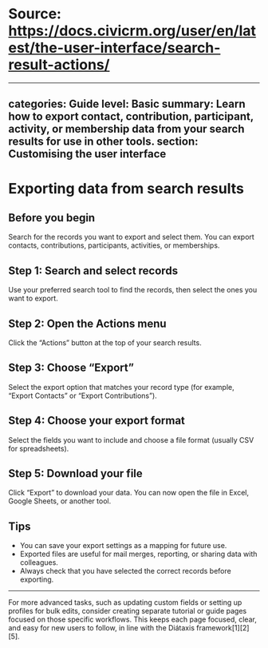 # Source: https://docs.civicrm.org/user/en/latest/the-user-interface/search-result-actions/

---
categories: Guide
level: Basic
summary: Learn how to export contact, contribution, participant, activity, or membership data from your search results for use in other tools.
section: Customising the user interface
---

# Exporting data from search results

## Before you begin

Search for the records you want to export and select them. You can export contacts, contributions, participants, activities, or memberships.

## Step 1: Search and select records

Use your preferred search tool to find the records, then select the ones you want to export.

## Step 2: Open the Actions menu

Click the “Actions” button at the top of your search results.

## Step 3: Choose “Export”

Select the export option that matches your record type (for example, “Export Contacts” or “Export Contributions”).

## Step 4: Choose your export format

Select the fields you want to include and choose a file format (usually CSV for spreadsheets).

## Step 5: Download your file

Click “Export” to download your data. You can now open the file in Excel, Google Sheets, or another tool.

## Tips

- You can save your export settings as a mapping for future use.
- Exported files are useful for mail merges, reporting, or sharing data with colleagues.
- Always check that you have selected the correct records before exporting.

---

For more advanced tasks, such as updating custom fields or setting up profiles for bulk edits, consider creating separate tutorial or guide pages focused on those specific workflows. This keeps each page focused, clear, and easy for new users to follow, in line with the Diátaxis framework[1][2][5].